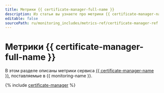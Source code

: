 ```yaml
---
title: Метрики {{ certificate-manager-full-name }}
description: Из статьи вы узнаете про метрики {{ certificate-manager-name }}.
editable: false
sourcePath: ru/monitoring_includes/metrics-ref/certificate-manager-ref.md
---
```


# Метрики {{ certificate-manager-full-name }}

В этом разделе описаны метрики сервиса [{{ certificate-manager-name }}](../../certificate-manager/), поставляемые в {{ monitoring-name }}.

{% include [certificate-manager](../../_includes/monitoring/metrics-ref/certificate-manager.md) %}